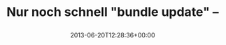 ---
retweeted: false
source: <a href="http://twitter.com" rel="nofollow">Twitter Web Client</a>
entities:
  hashtags: []
  symbols: []
  user_mentions: []
  urls:
  - url: http://t.co/GhqXJ3YiTF
    expanded_url: http://i.imgur.com/QrSPaoj.gif
    display_url: i.imgur.com/QrSPaoj.gif
    indices:
    - '35'
    - '57'
display_text_range:
- '0'
- '57'
favorite_count: '3'
id_str: '347692459603664896'
truncated: false
retweet_count: '0'
id: '347692459603664896'
possibly_sensitive: false
created_at: Thu Jun 20 12:28:36 +0000 2013
favorited: false
full_text: Nur noch schnell "bundle update" –
lang: de
quote_url: http://i.imgur.com/QrSPaoj.gif
tags:
- pesos/twitter
date: '2013-06-20T12:28:36+00:00'
src: https://twitter.com/bascht/status/347692459603664896
original_url: https://twitter.com/bascht/status/347692459603664896
type: twitter_tweet
text: Nur noch schnell "bundle update" –
title: 'Nur noch schnell "bundle update" –

  '

---